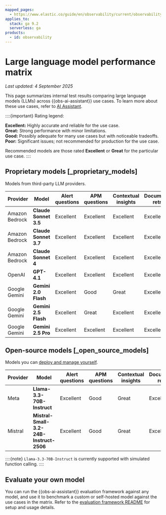 ```yaml
---
mapped_pages:
  - https://www.elastic.co/guide/en/observability/current/observability-llm-performance-matrix.html
applies_to:
  stack: ga 9.2
  serverless: ga
products:
  - id: observability
---
```


# Large language model performance matrix

_Last updated: 4 September 2025_

This page summarizes internal test results comparing large language models (LLMs) across {{obs-ai-assistant}} use cases. To learn more about these use cases, refer to [AI Assistant](/solutions/observability/observability-ai-assistant.md).

::::{important}
Rating legend:

**Excellent:** Highly accurate and reliable for the use case.<br>
**Great:** Strong performance with minor limitations.<br>
**Good:** Possibly adequate for many use cases but with noticeable tradeoffs.<br>
**Poor:** Significant issues; not recommended for production for the use case.

Recommended models are those rated **Excellent** or **Great** for the particular use case.
::::

## Proprietary models [_proprietary_models]

Models from third-party LLM providers.

| Provider | Model | **Alert questions** | **APM questions** | **Contextual insights** | **Documentation retrieval** | **Elasticsearch operations** | **{{esql}} generation** | **Execute connector** | **Knowledge retrieval** |
| --- | --- | --- | --- | --- | --- | --- | --- | --- | --- |
| Amazon Bedrock | **Claude Sonnet 3.5** | Excellent | Excellent | Excellent | Excellent | Excellent | Excellent | Great | Excellent |
| Amazon Bedrock | **Claude Sonnet 3.7** | Excellent | Excellent | Excellent | Excellent | Excellent | Excellent | Excellent | Excellent |
| Amazon Bedrock | **Claude Sonnet 4**   | Excellent | Excellent | Excellent | Excellent | Excellent | Excellent | Excellent | Excellent |
| OpenAI    | **GPT-4.1**           | Excellent | Excellent | Excellent | Excellent | Excellent | Excellent | Great | Excellent |
| Google Gemini    | **Gemini 2.0 Flash**  | Excellent | Good | Great | Excellent | Excellent | Great | Great | Excellent |
| Google Gemini    | **Gemini 2.5 Flash**  | Excellent | Great | Excellent | Excellent | Excellent | Great | Great | Excellent |
| Google Gemini    | **Gemini 2.5 Pro**    | Excellent | Excellent | Excellent | Excellent | Great | Great | Excellent | Excellent |


## Open-source models [_open_source_models]

Models you can [deploy and manage yourself](/solutions/observability/connect-to-own-local-llm.md).

| Provider | Model | **Alert questions** | **APM questions** | **Contextual insights** | **Documentation retrieval** | **Elasticsearch operations** | **{{esql}} generation** | **Execute connector** | **Knowledge retrieval** |
| --- | --- | --- | --- | --- | --- | --- | --- | --- | --- |
| Meta | **Llama-3.3-70B-Instruct** | Excellent | Good | Great | Excellent | Excellent | Great | Great | Excellent |
| Mistral | **Mistral-Small-3.2-24B-Instruct-2506** | Excellent | Good | Great | Excellent | Excellent | Poor | Great | Excellent |

::::{note}
`Llama-3.3-70B-Instruct` is currently supported with simulated function calling.
::::

## Evaluate your own model

You can run the {{obs-ai-assistant}} evaluation framework against any model, and use it to benchmark a custom or self-hosted model against the use cases in the matrix. Refer to the [evaluation framework README](https://github.com/elastic/kibana/blob/main/x-pack/solutions/observability/plugins/observability_ai_assistant_app/scripts/evaluation/README.md) for setup and usage details.
